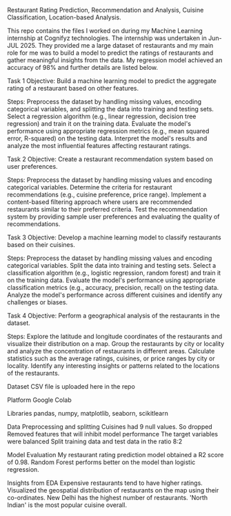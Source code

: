 Restaurant Rating Prediction, Recommendation and Analysis, Cuisine Classification, Location-based Analysis.

This repo contains the files I worked on during my Machine Learning internship at Cognifyz technologies. 
The internship was undertaken in Jun-JUL 2025.
They provided me a large dataset of restaurants and my main role for me was to build a model to predict the ratings of restaurants and gather meaningful insights from the data.
My regression model achieved an accuracy of 98% and further details are listed below.



Task 1
Objective: Build a machine learning model to predict the aggregate rating of a restaurant based on other features.

Steps:
        Preprocess the dataset by handling missing values, encoding categorical variables, and splitting the data into training and testing sets.
        Select a regression algorithm (e.g., linear regression, decision tree regression) and train it on the training data.
        Evaluate the model's performance using appropriate regression metrics (e.g., mean squared error, R-squared) on the testing data.
        Interpret the model's results and analyze the most influential features affecting restaurant ratings.



Task 2
Objective: Create a restaurant recommendation system based on user preferences.

Steps:
        Preprocess the dataset by handling missing values and encoding categorical variables.
        Determine the criteria for restaurant recommendations (e.g., cuisine preference, price range).
        Implement a content-based filtering approach where users are recommended restaurants similar to their preferred criteria.
        Test the recommendation system by providing sample user preferences and evaluating the quality of recommendations.



Task 3
Objective: Develop a machine learning model to classify restaurants based on their cuisines.

Steps:
        Preprocess the dataset by handling missing values and encoding categorical variables.
        Split the data into training and testing sets.
        Select a classification algorithm (e.g., logistic regression, random forest) and train it on the training data.
        Evaluate the model's performance using appropriate classification metrics (e.g., accuracy, precision, recall) on the testing data.
        Analyze the model's performance across different cuisines and identify any challenges or biases.




Task 4
Objective: Perform a geographical analysis of the restaurants in the dataset.

Steps:
        Explore the latitude and longitude coordinates of the restaurants and visualize their distribution on a map.
        Group the restaurants by city or locality and analyze the concentration of restaurants in different areas.
        Calculate statistics such as the average ratings, cuisines, or price ranges by city or locality.
        Identify any interesting insights or patterns related to the locations of the restaurants.


Dataset
CSV file is uploaded here in the repo

Platform
Google Colab

Libraries
pandas, numpy, matplotlib, seaborn, scikitlearn

Data Preprocessing and splitting
Cuisines had 9 null values. So dropped
Removed features that will inhibit model performance
The target variables were balanced
Split training data and test data in the ratio 8:2

Model Evaluation
My restaurant rating prediction model obtained a R2 score of 0.98.
Random Forest performs better on the model than logistic regression.

Insights from EDA
Expensive restaurants tend to have higher ratings.
Visualized the geospatial distribution of restaurants on the map using their co-ordinates.
New Delhi has the highest number of restaurants.
'North Indian' is the most popular cuisine overall.
